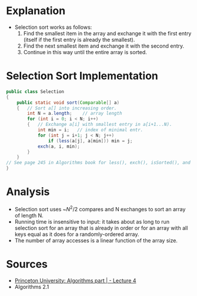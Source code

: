 # Explanation

+ Selection sort works as follows: 
	1. Find the smallest item in the array and exchange it with the first entry (itself if the first entry is already the smallest). 
	2. Find the next smallest item and exchange it with the second entry. 
	3. Continue in this way until the entire array is sorted.
# Selection Sort Implementation
```java
public class Selection 
{ 
	public static void sort(Comparable[] a)
	{   // Sort a[] into increasing order.
		int N = a.length;    // array length
		for (int i = 0; i < N; i++)
		{   // Exchange a[i] with smallest entry in a[i+1...N).
			int min = i;   // index of minimal entr.
			for (int j = i+1; j < N; j++)
				if (less(a[j], a[min])) min = j; 
			exch(a, i, min); 
		}
	}
// See page 245 in Algorithms book for less(), exch(), isSorted(), and main().
}
```
# Analysis
+ Selection sort uses ~$N^2/2$ compares and N exchanges to sort an array of length N.
+ Running time is insensitive to input: it takes about as long to run selection sort for an array that is already in order or for an array with all keys equal as it does for a randomly-ordered array.
+ The number of array accesses is a linear function of the array size.
# Sources
+ [Princeton University: Algorithms part | - Lecture 4 ](https://www.coursera.org/learn/algorithms-part1/lecture/VE0sv/selection-sort)
+ Algorithms 2.1